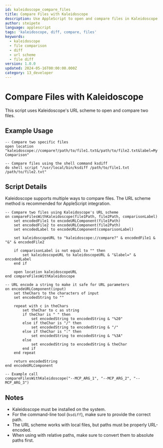 ```yaml
---
id: kaleidoscope_compare_files
title: Compare Files with Kaleidoscope
description: Use AppleScript to open and compare files in Kaleidoscope
author: steipete
language: applescript
tags: 'kaleidoscope, diff, compare, files'
keywords:
  - kaleidoscope
  - file comparison
  - diff
  - url scheme
  - file diff
version: 1.0.0
updated: 2024-05-16T00:00:00.000Z
category: 13_developer
---
```


# Compare Files with Kaleidoscope

This script uses Kaleidoscope's URL scheme to open and compare two files.

## Example Usage

```applescript
-- Compare two specific files
open location "kaleidoscope://compare?/path/to/file1.txt&/path/to/file2.txt&label=My Comparison"

-- Compare files using the shell command ksdiff
do shell script "/usr/local/bin/ksdiff /path/to/file1.txt /path/to/file2.txt"
```

## Script Details

Kaleidoscope supports multiple ways to compare files. The URL scheme method is recommended for AppleScript integration.

```applescript
-- Compare two files using Kaleidoscope's URL scheme
on compareFilesWithKaleidoscope(file1Path, file2Path, comparisonLabel)
    set encodedFile1 to encodeURLComponent(file1Path)
    set encodedFile2 to encodeURLComponent(file2Path)
    set encodedLabel to encodeURLComponent(comparisonLabel)
    
    set kaleidoscopeURL to "kaleidoscope://compare?" & encodedFile1 & "&" & encodedFile2
    
    if comparisonLabel is not equal to "" then
        set kaleidoscopeURL to kaleidoscopeURL & "&label=" & encodedLabel
    end if
    
    open location kaleidoscopeURL
end compareFilesWithKaleidoscope

-- URL encode a string to make it safe for URL parameters
on encodeURLComponent(input)
    set theChars to the characters of input
    set encodedString to ""
    
    repeat with c in theChars
        set theChar to c as string
        if theChar is " " then
            set encodedString to encodedString & "%20"
        else if theChar is "/" then
            set encodedString to encodedString & "/"
        else if theChar is ":" then
            set encodedString to encodedString & "%3A"
        else
            set encodedString to encodedString & theChar
        end if
    end repeat
    
    return encodedString
end encodeURLComponent

-- Example call
compareFilesWithKaleidoscope("--MCP_ARG_1", "--MCP_ARG_2", "--MCP_ARG_3")
```

## Notes

- Kaleidoscope must be installed on the system.
- For the command-line tool (`ksdiff`), make sure to provide the correct path.
- The URL scheme works with local files, but paths must be properly URL-encoded.
- When using with relative paths, make sure to convert them to absolute paths first.
